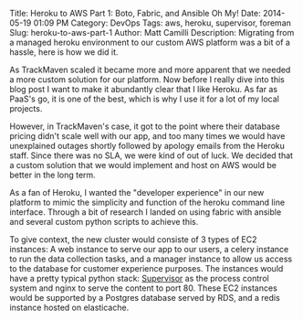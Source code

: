 Title: Heroku to AWS Part 1: Boto, Fabric, and Ansible Oh My!
Date: 2014-05-19 01:09 PM
Category: DevOps
Tags: aws, heroku, supervisor, foreman
Slug: heroku-to-aws-part-1
Author: Matt Camilli
Description: Migrating from a managed heroku environment to our custom
AWS platform was a bit of a hassle, here is how we did it. 

As TrackMaven scaled it became more and more apparent that we needed a more
custom solution for our platform. Now before I really dive into this blog post
I want to make it abundantly clear that I like Heroku. As far as PaaS's go,
it is one of the best, which is why I use it for a lot of my local projects. 

However, in TrackMaven's case, it got to the point where their database pricing
didn't scale well with our app, and too many times we would have unexplained
outages shortly followed by apology emails from the Heroku staff. Since
there was no SLA, we were kind of out of luck. We decided that a custom
solution that we would implement and host on AWS would be better in the long
term. 

As a fan of Heroku, I wanted the "developer experience" in our new platform to
mimic the simplicity and function of the heroku command line interface. Through
a bit of research I landed on using fabric with ansible and several custom
python scripts to achieve this. 

To give context, the new cluster would consiste of 3 types of EC2 instances:
A web instance to serve our app to our users, a celery instance to run the data
collection tasks, and a manager instance to allow us access to the database for
customer experience purposes. The instances would have a pretty typical python
stack: [Supervisor](http://supervisord.org/) as the process control system and 
nginx to serve the content to port 80. These EC2 instances would be supported by
a Postgres database served by RDS, and a redis instance hosted on elasticache. 


